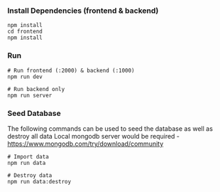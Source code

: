 ### Install Dependencies (frontend & backend)

```
npm install
cd frontend
npm install
```

### Run

```
# Run frontend (:2000) & backend (:1000)
npm run dev

# Run backend only
npm run server
```

### Seed Database

The following commands can be used to seed the database as well as destroy all data
Local mongodb server would be required - https://www.mongodb.com/try/download/community

```
# Import data
npm run data

# Destroy data
npm run data:destroy
```
